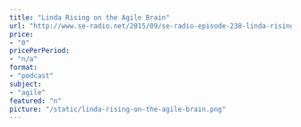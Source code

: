```yaml
---
title: "Linda Rising on the Agile Brain"
url: "http://www.se-radio.net/2015/09/se-radio-episode-238-linda-rising-on-the-agile-brain/"
price: 
- "0"
pricePerPeriod: 
- "n/a"
format: 
- "podcast"
subject: 
- "agile"
featured: "n"
picture: "/static/linda-rising-on-the-agile-brain.png"
---
```

